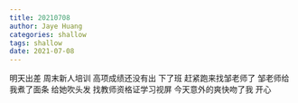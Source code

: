 ```yaml
---
title: 20210708
author: Jaye Huang
categories: shallow
tags: shallow
date: 2021-07-08
---
```


明天出差
周末新人培训
高项成绩还没有出
下了班
赶紧跑来找邹老师了
邹老师给我煮了面条
给她吹头发
找教师资格证学习视屏
今天意外的爽快吻了我
开心

